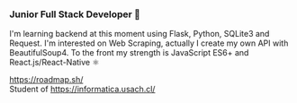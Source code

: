 ### Junior Full Stack Developer 💾

I'm learning backend at this moment using Flask, Python, SQLite3 and Request. I'm interested on Web Scraping, actually I create my own API with BeautifulSoup4.
To the front my strength is JavaScript ES6+ and React.js/React-Native ⚛

https://roadmap.sh/                                                                                                               
Student of https://informatica.usach.cl/
